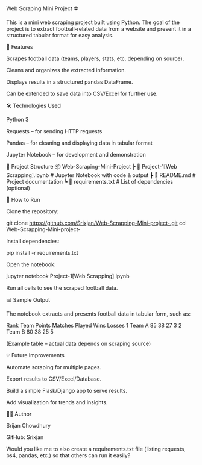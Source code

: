 Web Scraping Mini Project ⚽

This is a mini web scraping project built using Python. The goal of the project is to extract football-related data from a website and present it in a structured tabular format for easy analysis.

📌 Features

Scrapes football data (teams, players, stats, etc. depending on source).

Cleans and organizes the extracted information.

Displays results in a structured pandas DataFrame.

Can be extended to save data into CSV/Excel for further use.

🛠️ Technologies Used

Python 3

Requests – for sending HTTP requests

Pandas – for cleaning and displaying data in tabular format

Jupyter Notebook – for development and demonstration

📂 Project Structure
📦 Web-Scraping-Mini-Project
 ┣ 📜 Project-1[Web Scrapping].ipynb   # Jupyter Notebook with code & output
 ┣ 📜 README.md                        # Project documentation
 ┗ 📜 requirements.txt                 # List of dependencies (optional)

🚀 How to Run

Clone the repository:

git clone https://github.com/Srixjan/Web-Scrapping-Mini-project-.git
cd Web-Scrapping-Mini-project-


Install dependencies:

pip install -r requirements.txt


Open the notebook:

jupyter notebook Project-1[Web Scrapping].ipynb


Run all cells to see the scraped football data.

📊 Sample Output

The notebook extracts and presents football data in tabular form, such as:

Rank	Team	Points	Matches Played	Wins	Losses
1	Team A	85	38	27	3
2	Team B	80	38	25	5

(Example table – actual data depends on scraping source)

💡 Future Improvements

Automate scraping for multiple pages.

Export results to CSV/Excel/Database.

Build a simple Flask/Django app to serve results.

Add visualization for trends and insights.

👨‍💻 Author

Srijan Chowdhury

GitHub: Srixjan

Would you like me to also create a requirements.txt file (listing requests, bs4, pandas, etc.) so that others can run it easily?
